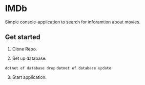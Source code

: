 # IMDb

Simple console-application to search for inforamtion about movies.

## Get started

1. Clone Repo.

2. Set up database.

`dotnet ef database drop`
`dotnet ef database update`

3. Start application.
